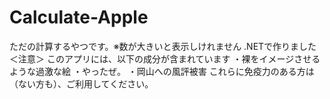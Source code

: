 # Calculate-Apple
ただの計算するやつです。※数が大きいと表示しけれません
.NETで作りました
＜注意＞
このアプリには、以下の成分が含まれています
・裸をイメージさせるような過激な絵
・やったぜ。
・岡山への風評被害
これらに免疫力のある方は（ない方も）、ご利用してください。
